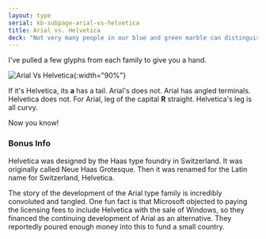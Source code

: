 ```yaml
---
layout: type
serial: kb-subpage-arial-vs-helvetica
title: Arial vs. Helvetica
deck: "Not very many people in our blue and green marble can distinguish Arial from Helvetica. It's really a prized talent."
---
```


I've pulled a few glyphs from each family to give you a hand.

![Arial Vs Helvetica]({{site.url}}/svg/kb/arial-vs-helvetica.svg){:width="90%"}

If it's Helvetica, its **a** has a tail. Arial's does not. Arial has angled terminals. Helvetica does not. For Arial, leg of the capital **R** straight. Helvetica's leg is all curvy.

Now you know!

### Bonus Info

Helvetica was designed by the Haas type foundry in Switzerland. It was originally called Neue Haas Grotesque. Then it was renamed for the Latin name for Switzerland, Helvetica.

The story of the development of the Arial type family is incredibly convoluted and tangled. One fun fact is that Microsoft objected to paying the licensing fees to include Helvetica with the sale of Windows, so they financed the continuing development of Arial as an alternative. They reportedly poured enough money into this to fund a small country.